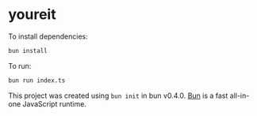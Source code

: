 # youreit

To install dependencies:

```bash
bun install
```

To run:

```bash
bun run index.ts
```

This project was created using `bun init` in bun v0.4.0. [Bun](https://bun.sh) is a fast all-in-one JavaScript runtime.
